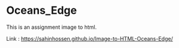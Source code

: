 # Oceans_Edge
This is an assignment image to html.

Link : https://sahinhossen.github.io/Image-to-HTML-Oceans-Edge/
